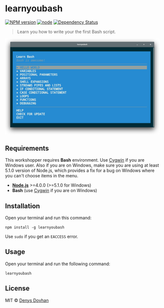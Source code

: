 # learnyoubash

[![NPM version][npm-image]][npm-url]
[![node][node-image]][node-url]
[![Dependency Status][depstat-image]][depstat-url]

> Learn you how to write your the first Bash script.

![learnyoubash](./preview.png)

## Requirements

This workshopper requires **Bash** environment. Use [Cygwin](cygwin) if you are Windows user. Also if you are on Windows, make sure you are using at least 5.1.0 version of Node.js, which provides a fix for a bug on Windows where you can't choose items in the menu.

* [**Node.js**](node-url) >=4.0.0 (>=5.1.0 for Windows)
* **Bash** (use [Cygwin](cygwin) if you are on Windows)

## Installation

Open your terminal and run this command:

    npm install -g learnyoubash

Use `sudo` if you get an `EACCESS` error.

## Usage

Open your terminal and run the following command:

    learnyoubash

## License

MIT © [Denys Dovhan](http://denysdovhan.com)

<!-- References -->

[cygwin]: https://www.cygwin.com/

[npm-url]: https://npmjs.org/package/learnyoubash
[npm-image]: https://img.shields.io/npm/v/learnyoubash.svg?style=flat-square

[node-url]: https://nodejs.org/en/download/
[node-image]: https://img.shields.io/node/v/learnyoubash.svg?style=flat-square

[depstat-url]: https://david-dm.org/denysdovhan/learnyoubash
[depstat-image]: https://david-dm.org/denysdovhan/learnyoubash.svg?style=flat-square
